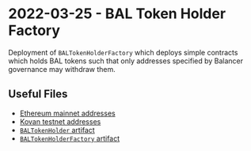 # 2022-03-25 - BAL Token Holder Factory

Deployment of `BALTokenHolderFactory` which deploys simple contracts which holds BAL tokens such that only addresses specified by Balancer governance may withdraw them.

## Useful Files

- [Ethereum mainnet addresses](./output/mainnet.json)
- [Kovan testnet addresses](./output/kovan.json)
- [`BALTokenHolder` artifact](./artifact/BALTokenHolder.json)
- [`BALTokenHolderFactory` artifact](./artifact/BALTokenHolderFactory.json)
